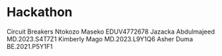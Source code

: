 # Hackathon
Circuit Breakers
Ntokozo Maseko 
EDUV4772678 
Jazacka Abdulmajeed 
MD.2023.S4T7Z1
Kimberly Mago 
MD.2023.L9Y1Q6
Asher Duma 
BE.2021.P5Y1F1

